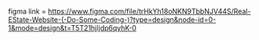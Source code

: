 figma link =     https://www.figma.com/file/trHkYh18oNKN9TbbNJV44S/Real-EState-Website-(-Do-Some-Coding-)?type=design&node-id=0-1&mode=design&t=T5T21hjIjdp6qyhK-0
